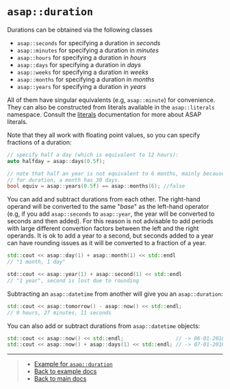 # `asap::duration`

Durations can be obtained via the following classes

* `asap::seconds` for specifying a duration in *seconds*
* `asap::minutes` for specifying a duration in *minutes*
* `asap::hours` for specifying a duration in *hours*
* `asap::days` for specifying a duration in *days*
* `asap::weeks` for specifying a duration in *weeks*
* `asap::months` for specifying a duration in *months*
* `asap::years` for specifying a duration in *years*

All of them have singular equivalents (e.g, `asap::minute`) for convenience. They can also be constructed from
literals available in the `asap::literals` namespace. Consult the [literals]() documentation for more about
 ASAP literals.

Note that they all work with floating point values, so you can specify fractions of a duration:

```cpp
// specify half a day (which is equivalent to 12 hours):
auto halfday = asap::days(0.5f);

// note that half an year is not equivalent to 6 months, mainly because
// for duration, a month has 30 days.
bool equiv = asap::years(0.5f) == asap::months(6); //false
``` 

You can add and subtract durations from each other. The right-hand operand will be converted to the same "*base*" as the
left-hand operator (e.g, if you add `asap::seconds` to `asap::year`, the year will be converted to seconds and then
added). For this reason is not advisable to add periods with large different convertion factors between the left and the
right operands. It is ok to add a year to a second, but seconds added to a year can have rounding issues as it
will be converted to a fraction of a year.

```cpp
std::cout << asap::day(1) + asap::month(1) << std::endl
// "1 month, 1 day"

std::cout << asap::year(1) + asap::second(1) << std::endl
// "1 year", second is lost due to rounding
```

Subtracting an `asap::datetime` from another will give you an `asap::duration`:
```cpp
std::cout << asap::tomorrow() - asap::now() << std::endl;
// 9 hours, 27 minutes, 11 seconds
```

You can also add or subtract durations from `asap::datetime` objects:

```cpp
std::cout << asap::now() << std::endl;                 // -> 06-01-2018 14:35:39
std::cout << asap::now() + asap::days(1) << std::endl; // -> 07-01-2018 14:35:39
```

---

> - [Example for `asap::duration`](duration.cc)
> - [Back to example docs](../)
> - [Back to main docs](../../)
